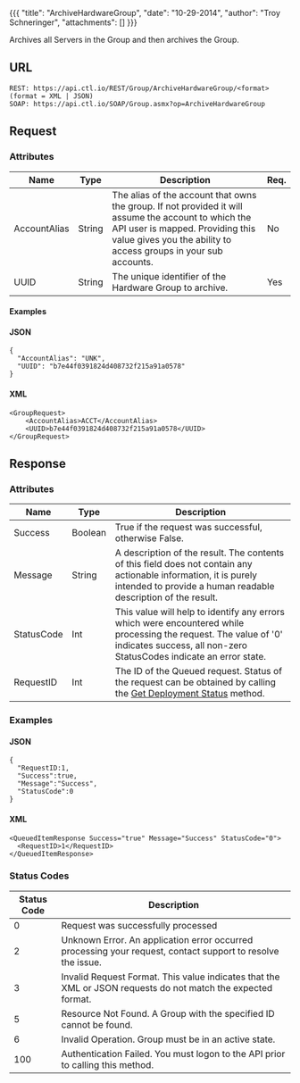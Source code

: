 {{{
  "title": "ArchiveHardwareGroup",
  "date": "10-29-2014",
  "author": "Troy Schneringer",
  "attachments": []
}}}

Archives all Servers in the Group and then archives the Group.

## URL

    REST: https://api.ctl.io/REST/Group/ArchiveHardwareGroup/<format> (format = XML | JSON)
    SOAP: https://api.ctl.io/SOAP/Group.asmx?op=ArchiveHardwareGroup

## Request

### Attributes

| Name | Type | Description | Req. |
| --- | --- | --- | --- |
| AccountAlias | String | The alias of the account that owns the group. If not provided it will assume the account to which the API user is mapped. Providing this value gives you the ability to access groups in your sub accounts. | No |
| UUID | String | The unique identifier of the Hardware Group to archive. | Yes |

#### Examples

#### JSON

    {
      "AccountAlias": "UNK",
      "UUID": "b7e44f0391824d408732f215a91a0578"
    }

#### XML

    <GroupRequest>
        <AccountAlias>ACCT</AccountAlias>
        <UUID>b7e44f0391824d408732f215a91a0578</UUID>
    </GroupRequest>

## Response

### Attributes

| Name | Type | Description |
| --- | --- | --- |
| Success | Boolean | True if the request was successful, otherwise False. |
| Message | String | A description of the result. The contents of this field does not contain any actionable information, it is purely intended to provide a human readable description of the result. |
| StatusCode | Int | This value will help to identify any errors which were encountered while processing the request. The value of '0' indicates success, all non-zero StatusCodes indicate an error state. |
| RequestID | Int | The ID of the Queued request. Status of the request can be obtained by calling the [Get Deployment Status](../Blueprint/get-deployment-status.md) method. |

### Examples

#### JSON

    {
      "RequestID:1,
      "Success":true,
      "Message":"Success",
      "StatusCode":0
    }

#### XML

    <QueuedItemResponse Success="true" Message="Success" StatusCode="0">
      <RequestID>1</RequestID>
    </QueuedItemResponse>


### Status Codes

| Status Code | Description |
| --- | --- |
| 0 | Request was successfully processed |
| 2 | Unknown Error.  An application error occurred processing your request, contact support to resolve the issue. |
| 3 | Invalid Request Format. This value indicates that the XML or JSON requests do not match the expected format. |
| 5 | Resource Not Found.  A Group with the specified ID cannot be found. |
| 6 | Invalid Operation.  Group must be in an active state. |
| 100 | Authentication Failed.  You must logon to the API prior to calling this method. |
